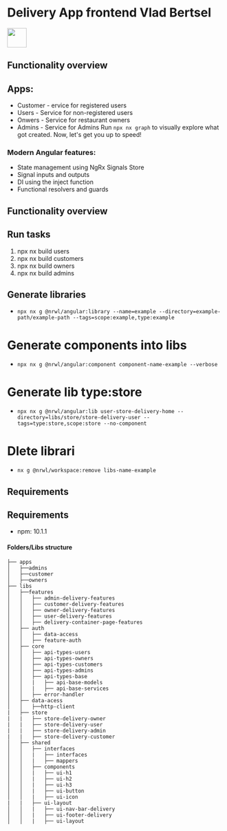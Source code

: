 # Delivery App frontend Vlad Bertsel

<a alt="Nx logo" href="https://nx.dev" target="_blank" rel="noreferrer"><img src="https://raw.githubusercontent.com/nrwl/nx/master/images/nx-logo.png" width="45"></a>

## Functionality overview

## Apps:

- Customer - ervice for registered users
- Users - Service for non-registered users
- Onwers - Service for restaurant owners
- Admins - Service for Admins
  Run `npx nx graph` to visually explore what got created. Now, let's get you up to speed!

### Modern Angular features:

- State management using NgRx Signals Store
- Signal inputs and outputs
- DI using the inject function
- Functional resolvers and guards

## Functionality overview

## Run tasks

1. npx nx build users
2. npx nx build customers
3. npx nx build owners
4. npx nx build admins

## Generate libraries

- `npx nx g @nrwl/angular:library --name=example --directory=example-path/example-path --tags=scope:example,type:example `

# Generate components into libs

- `npx nx g @nrwl/angular:component component-name-example --verbose`

# Generate lib type:store

- `npx nx g @nrwl/angular:lib user-store-delivery-home --directory=libs/store/store-delivery-user --tags=type:store,scope:store --no-component`

# Dlete librari

- `nx g @nrwl/workspace:remove libs-name-example`

## Requirements

## Requirements

- npm: 10.1.1

#### Folders/Libs structure

```
├── apps
│   ├──admins
│   ├──customer
│   ├──owners
├── libs
│   ├──features
│   │   ├── admin-delivery-features
│   │   ├── customer-delivery-features
│   │   ├── owner-delivery-features
│   │   ├── user-delivery-features
│   │   ├── delivery-container-page-features
│   ├── auth
│   │   ├── data-access
│   │   ├── feature-auth
│   ├── core
│   │   ├── api-types-users
│   │   ├── api-types-owners
│   │   ├── api-types-customers
│   │   ├── api-types-admins
│   │   ├── api-types-base
│   │   |   ├── api-base-models
│   │   |   ├── api-base-services
│   │   ├── error-handler
│   ├── data-acess
│   │   ├──http-client
|   ├── store
|   |   ├── store-delivery-owner
|   |   ├── store-delivery-user
|   |   ├── store-delivery-admin
|   |   ├── store-delivery-customer
│   ├── shared
│   │   ├── interfaces
│   │   |   ├── interfaces
│   │   |   ├── mappers
│   │   ├── components
│   │   |   ├── ui-h1
│   │   |   ├── ui-h2
│   │   |   ├── ui-h3
│   │   |   ├── ui-button
│   │   |   ├── ui-icon
|   |   ├── ui-layout
│   │   |   ├── ui-nav-bar-delivery
│   │   |   ├── ui-footer-delivery
│   │   |   ├── ui-layout
```
